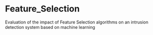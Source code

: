 # Feature_Selection
Evaluation of the impact of Feature Selection algorithms on an intrusion detection system based on machine learning
